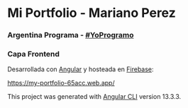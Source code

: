 # Mi Portfolio - Mariano Perez

### Argentina Programa - [#YoProgramo](http://www.yoprogramo.org.ar/)

### Capa Frontend

Desarrollada con [Angular](https://angular.io/) y hosteada en [Firebase](https://console.firebase.google.com/):

<https://my-portfolio-65acc.web.app/>

This project was generated with [Angular CLI](https://github.com/angular/angular-cli) version 13.3.3.
